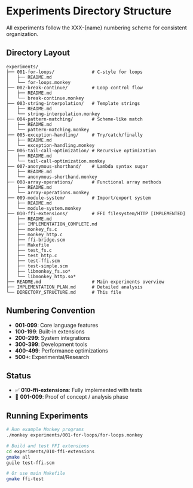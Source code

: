 # Experiments Directory Structure

All experiments follow the XXX-{name} numbering scheme for consistent organization.

## Directory Layout

```
experiments/
├── 001-for-loops/              # C-style for loops
│   ├── README.md
│   └── for-loops.monkey
├── 002-break-continue/         # Loop control flow
│   ├── README.md
│   └── break-continue.monkey
├── 003-string-interpolation/   # Template strings
│   ├── README.md
│   └── string-interpolation.monkey
├── 004-pattern-matching/       # Scheme-like match
│   ├── README.md
│   └── pattern-matching.monkey
├── 005-exception-handling/     # Try/catch/finally
│   ├── README.md
│   └── exception-handling.monkey
├── 006-tail-call-optimization/ # Recursive optimization
│   ├── README.md
│   └── tail-call-optimization.monkey
├── 007-anonymous-shorthand/    # Lambda syntax sugar
│   ├── README.md
│   └── anonymous-shorthand.monkey
├── 008-array-operations/       # Functional array methods
│   ├── README.md
│   └── array-operations.monkey
├── 009-module-system/          # Import/export system
│   ├── README.md
│   └── module-system.monkey
├── 010-ffi-extensions/         # FFI filesystem/HTTP [IMPLEMENTED]
│   ├── README.md
│   ├── IMPLEMENTATION_COMPLETE.md
│   ├── monkey_fs.c
│   ├── monkey_http.c
│   ├── ffi-bridge.scm
│   ├── Makefile
│   ├── test_fs.c
│   ├── test_http.c
│   ├── test-ffi.scm
│   ├── test-simple.scm
│   ├── libmonkey_fs.so*
│   └── libmonkey_http.so*
├── README.md                   # Main experiments overview
├── IMPLEMENTATION_PLAN.md      # Detailed analysis
└── DIRECTORY_STRUCTURE.md      # This file
```

## Numbering Convention

- **001-099**: Core language features
- **100-199**: Built-in extensions  
- **200-299**: System integrations
- **300-399**: Development tools
- **400-499**: Performance optimizations
- **500+**: Experimental/Research

## Status

- ✅ **010-ffi-extensions**: Fully implemented with tests
- 🔧 **001-009**: Proof of concept / analysis phase

## Running Experiments

```bash
# Run example Monkey programs
./monkey experiments/001-for-loops/for-loops.monkey

# Build and test FFI extensions
cd experiments/010-ffi-extensions
gmake all
guile test-ffi.scm

# Or use main Makefile
gmake ffi-test
```
